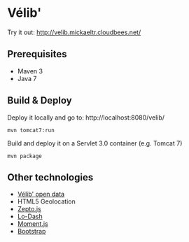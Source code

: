 # Vélib'

Try it out: http://velib.mickaeltr.cloudbees.net/

## Prerequisites

- Maven 3
- Java 7

## Build & Deploy

Deploy it locally and go to: http://localhost:8080/velib/

    mvn tomcat7:run

Build and deploy it on a Servlet 3.0 container (e.g. Tomcat 7)

    mvn package

## Other technologies

- [Vélib' open data](https://developer.jcdecaux.com/#/opendata)
- HTML5 Geolocation
- [Zepto.js](http://zeptojs.com/)
- [Lo-Dash](http://lodash.com/)
- [Moment.js](http://momentjs.com/)
- [Bootstrap](http://twitter.github.io/bootstrap/)